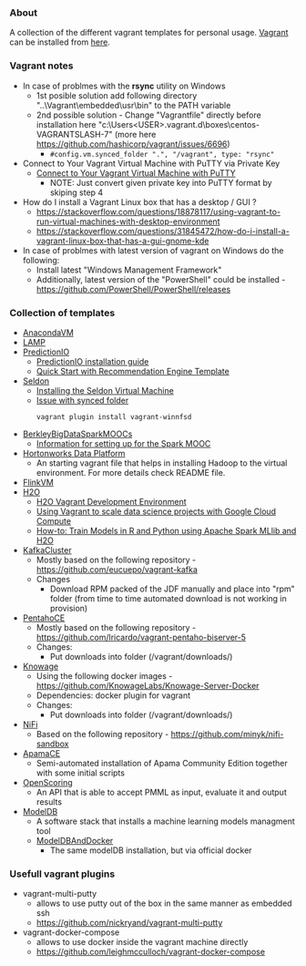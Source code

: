 ### About

A collection of the different vagrant templates for personal usage.
[Vagrant](https://www.vagrantup.com/about.html) can be installed from [here](https://www.vagrantup.com/downloads.html).

### Vagrant notes

* In case of problmes with the **rsync** utility on Windows
    - 1st posible solution add following directory "..\Vagrant\embedded\usr\bin\" to the PATH variable
    - 2nd possible solution - Change "Vagrantfile" directly before installation here "c:\Users\<USER>\.vagrant.d\boxes\centos-VAGRANTSLASH-7\" (more here https://github.com/hashicorp/vagrant/issues/6696)
        + ```#config.vm.synced_folder ".", "/vagrant", type: "rsync"```
* Connect to Your Vagrant Virtual Machine with PuTTY via Private Key
    - [Connect to Your Vagrant Virtual Machine with PuTTY](https://github.com/Varying-Vagrant-Vagrants/VVV/wiki/Connect-to-Your-Vagrant-Virtual-Machine-with-PuTTY)
        + NOTE: Just convert given private key into PuTTY format by skiping step 4
* How do I install a Vagrant Linux box that has a desktop / GUI ?
    - https://stackoverflow.com/questions/18878117/using-vagrant-to-run-virtual-machines-with-desktop-environment
    - https://stackoverflow.com/questions/31845472/how-do-i-install-a-vagrant-linux-box-that-has-a-gui-gnome-kde
* In case of problmes with latest version of vagrant on Windows do the following:
    - Install latest "Windows Management Framework"
    - Additionally, latest version of the "PowerShell" could be installed - https://github.com/PowerShell/PowerShell/releases


### Collection of templates

* [AnacondaVM](AnacondaVM)
* [LAMP](LAMP)
* [PredictionIO](PredictionIO)
    - [PredictionIO installation guide](https://docs.prediction.io/install/)
    - [Quick Start with Recommendation Engine Template](https://docs.prediction.io/templates/recommendation/quickstart/)
* [Seldon](Seldon)
    - [Installing the Seldon Virtual Machine](http://docs.seldon.io/vm.html)
    - [Issue with synced folder](https://github.com/wckr/wocker/issues/14)
        ```
        vagrant plugin install vagrant-winnfsd
        ```
* [BerkleyBigDataSparkMOOCs](BerkleyBigDataSparkMOOCs)
    - [Information for setting up for the Spark MOOC](https://github.com/spark-mooc/mooc-setup/)
* [Hortonworks Data Platform](HDP)
    - An starting vagrant file that helps in installing Hadoop to the virtual environment. For more details check README file.
* [FlinkVM](FlinkVM)
* [H2O](H2O)
    - [H2O Vagrant Development Environment](https://github.com/h2oai/h2o-3/tree/master/vagrant)
    - [Using Vagrant to scale data science projects with Google Cloud Compute](http://blog.nguyenvq.com/blog/2016/03/07/using-vagrant-to-scale-data-science-projects-with-google-cloud-compute/)
    - [How-to: Train Models in R and Python using Apache Spark MLlib and H2O](https://blog.cloudera.com/blog/2016/01/how-to-train-models-in-r-and-python-using-apache-spark-mllib-and-h2o/)
* [KafkaCluster](KafkaCluster)
    - Mostly based on the following repository - https://github.com/eucuepo/vagrant-kafka
    - Changes
        + Download RPM packed of the JDF manually and place into "rpm" folder (from time to time automated download is not working in provision)
* [PentahoCE](PentahoCE)
    - Mostly based on the following repository - https://github.com/lricardo/vagrant-pentaho-biserver-5
    - Changes:
        + Put downloads into folder (/vagrant/downloads/)
* [Knowage](Knowage)
    - Using the following docker images - https://github.com/KnowageLabs/Knowage-Server-Docker
    - Dependencies: docker plugin for vagrant
    - Changes:
        + Put downloads into folder (/vagrant/downloads/)
* [NiFi](NiFi)
    - Based on the following repository - https://github.com/minyk/nifi-sandbox
* [ApamaCE](ApamaCE)
    - Semi-automated installation of Apama Community Edition together with some initial scripts
* [OpenScoring](OpenScoring)
    - An API that is able to accept PMML as input, evaluate it and output results
* [ModelDB](ModelDB)
    - A software stack that installs a machine learning models managment tool
    - [ModelDBAndDocker](ModelDBAndDocker)
        + The same modelDB installation, but via official docker

### Usefull vagrant plugins

- vagrant-multi-putty
    + allows to use putty out of the box in the same manner as embedded ssh
    + https://github.com/nickryand/vagrant-multi-putty
- vagrant-docker-compose
    + allows to use docker inside the vagrant machine directly
    + https://github.com/leighmcculloch/vagrant-docker-compose
